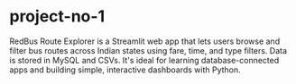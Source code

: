 # project-no-1
RedBus Route Explorer is a Streamlit web app that lets users browse and filter bus routes across Indian states using fare, time, and type filters. Data is stored in MySQL and CSVs. It's ideal for learning database-connected apps and building simple, interactive dashboards with Python.
